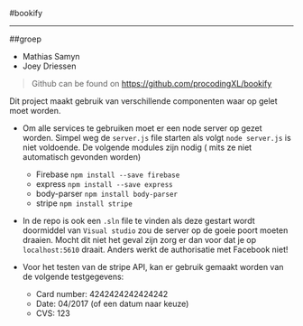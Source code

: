 

#bookify

----------

##groep

- Mathias Samyn
- Joey Driessen


> Github can be found on https://github.com/procodingXL/bookify

Dit project maakt gebruik van verschillende componenten waar op gelet moet worden.

 - Om alle services te gebruiken moet er een node server op gezet worden. 
 Simpel weg de `server.js` file starten als volgt `node server.js` is niet voldoende. 
 De volgende modules zijn nodig ( mits ze niet automatisch gevonden worden)
  
  
	 - Firebase `npm install --save firebase`
	 - express `npm install --save express`
	 - body-parser `npm install body-parser`
	 - stripe `npm install stripe`
	 
	 
 -  In de repo is ook een `.sln` file te vinden als deze gestart wordt doormiddel van `Visual studio` zou de server op de goeie poort moeten draaien. Mocht dit niet het geval zijn zorg er dan voor dat je op `localhost:5610` draait. Anders werkt de authorisatie met Facebook niet!

 -  Voor het testen van de stripe API, kan er gebruik gemaakt worden van de volgende testgegevens:
	- Card number: 4242424242424242
	- Date: 04/2017 (of een datum naar keuze)
	- CVS: 123

	 





	  
